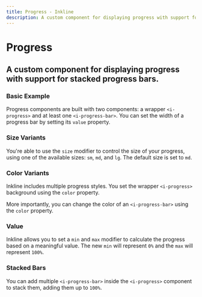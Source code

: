 ```yaml
---
title: Progress - Inkline
description: A custom component for displaying progress with support for stacked progress bars.
---
```


<script setup>
import {
    IProgressBasicExample,
    IProgressBarColorVariantsExample,
    IProgressColorVariantsExample,
    IProgressSizeVariantsExample,
    IProgressStackedExample,
    IProgressValueExample
} from '@inkline/inkline/components/IProgress/examples';
import { manifest } from '@inkline/inkline/components/IProgress/manifest';

import { default as IProgressBasicExampleHTML } from '@inkline/inkline/components/IProgress/examples/basic.html?raw';
import { default as IProgressBarColorVariantsExampleHTML } from '@inkline/inkline/components/IProgress/examples/bar-color-variants.html?raw';
import { default as IProgressColorVariantsExampleHTML } from '@inkline/inkline/components/IProgress/examples/color-variants.html?raw';
import { default as IProgressSizeVariantsExampleHTML } from '@inkline/inkline/components/IProgress/examples/size-variants.html?raw';
import { default as IProgressStackedExampleHTML } from '@inkline/inkline/components/IProgress/examples/stacked.html?raw';
import { default as IProgressValueExampleHTML } from '@inkline/inkline/components/IProgress/examples/value.html?raw';
</script>

# Progress
## A custom component for displaying progress with support for stacked progress bars.

### Basic Example
Progress components are built with two components: a wrapper `<i-progress>` and at least one `<i-progress-bar>`. You can set the width of a progress bar by setting its `value` property.

<example :component="IProgressBasicExample" :html="IProgressBasicExampleHTML"></example>

### Size Variants
You're able to use the `size` modifier to control the size of your progress, using one of the available sizes: `sm`, `md`, and `lg`. 
The default size is set to `md`.

<example :component="IProgressSizeVariantsExample" :html="IProgressSizeVariantsExampleHTML"></example>

### Color Variants
Inkline includes multiple progress styles. You set the wrapper `<i-progress>` background using the `color` property.

<example :component="IProgressColorVariantsExample" :html="IProgressColorVariantsExampleHTML"></example>

More importantly, you can change the color of an `<i-progress-bar>` using the `color` property.

<example :component="IProgressBarColorVariantsExample" :html="IProgressBarColorVariantsExampleHTML"></example>

### Value
Inkline allows you to set a `min` and `max` modifier to calculate the progress based on a meaningful value. The new `min` will represent `0%` and the `max` will represent `100%`.

<example :component="IProgressValueExample" :html="IProgressValueExampleHTML"></example>

### Stacked Bars
You can add multiple `<i-progress-bar>` inside the `<i-progress>` component to stack them, adding them up to `100%`.

<example :component="IProgressStackedExample" :html="IProgressStackedExampleHTML"></example>
